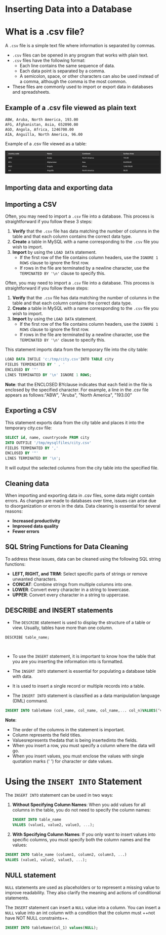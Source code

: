 # Inserting Data into a Database

# What is a .csv file?

A `.csv` file is a simple text file where information is separated by commas.

-   `.csv` files can be opened in any program that works with plain text.
-   `.csv` files have the following format:
    -   Each line contains the same sequence of data.
    -   Each data point is separated by a comma.
    -   A semicolon, space, or other characters can also be used instead of a comma, although the comma is the most common.
-   These files are commonly used to import or export data in databases and spreadsheets.

## Example of a .csv file viewed as plain text

```plaintext
ABW, Aruba, North America, 193.00
AFG, Afghanistan, Asia, 652090.00
AGO, Angola, Africa, 1246700.00
AIA, Anguilla, North America, 96.00
```

Example of a .csv file viewed as a table:

![.csv as a table](./img/csv_table.png)

## Importing data and exporting data

## Importing a CSV

Often, you may need to import a `.csv` file into a database. This process is straightforward if you follow these 3 steps:

1. **Verify** that the `.csv` file has data matching the number of columns in the table and that each column contains the correct data type.
2. **Create** a table in MySQL with a name corresponding to the `.csv` file you wish to import.
3. **Import** by using the `LOAD DATA` statement.
    - If the first row of the file contains column headers, use the `IGNORE 1 ROWS` clause to ignore the first row.
    - If rows in the file are terminated by a newline character, use the `TERMINATED BY '\n'` clause to specify this.

Often, you may need to import a `.csv` file into a database. This process is straightforward if you follow these steps:

1. **Verify** that the `.csv` file has data matching the number of columns in the table and that each column contains the correct data type.
2. **Create** a table in MySQL with a name corresponding to the `.csv` file you wish to import.
3. **Import** by using the `LOAD DATA` statement.
    - If the first row of the file contains column headers, use the `IGNORE 1 ROWS` clause to ignore the first row.
    - If rows in the file are terminated by a newline character, use the `TERMINATED BY '\n'` clause to specify this.

This statement imports data from the temporary file into the city table:

```sql
LOAD DATA INFILE 'c:/tmp/city.csv'INTO TABLE city
FIELDS TERMINIATED BY ' , '
ENCLOSED BY '"'
LINES TERMINATED BY '\n' IGNORE 1 ROWS;
```

**Note**: that the ENCLOSED BYclause indicates that each field in the file is enclosed by the specified character. For example, a line in the .csv file appears as follows:"ABW", "Aruba", "North America", "193.00"

## Exporting a CSV

This statement exports data from the city table and places it into the temporary city.csv file:

```sql
SELECT id, name, countrycode FROM city
INTO OUTFILE '/tmp/mysqlfiles/city.csv'
FIELDS TERMINATED BY ','
ENCLOSED BY '"'
LINES TERMINATED BY '\n';
```

It will output the selected columns from the city table into the specified file.

## Cleaning data

When importing and exporting data in .csv files, some data might contain errors. As changes are made to databases over time, issues can arise due to disorganization or errors in the data. Data cleaning is essential for several reasons:

-   **Increased productivity**
-   **Improved data quality**
-   **Fewer errors**

## SQL String Functions for Data Cleaning

To address these issues, data can be cleaned using the following SQL string functions:

-   **LEFT, RIGHT, and TRIM**: Select specific parts of strings or remove unwanted characters.
-   **CONCAT**: Combine strings from multiple columns into one.
-   **LOWER**: Convert every character in a string to lowercase.
-   **UPPER**: Convert every character in a string to uppercase.

## DESCRIBE and INSERT statements

-   The `DESCRIBE` statement is used to display the structure of a table or view. Usually, tables have more than one column.

```sql
DESCRIBE table_name;
```

<br>

-   To use the `INSERT` statement, it is important to know how the table that you are you inserting the information into is formatted.

-   The `INSERT INTO` statement is essential for populating a database table with data.
-   It is used to insert a single record or multiple records into a table.
-   The `INSERT INTO` statement is classified as a data manipulation language (DML) command.

```sql
INSERT INTO tableName (col_name, col_name, col_name,... col_n)VALUES(‘val_1’, ‘val_2’, ‘val_3’,... ‘val_n’);
```

**Note**:

-   The order of the columns in the statement is important.
-   Column represents the field titles.
-   Valuesrepresents thedata that is being insertedinto the fields.
-   When you insert a row, you must specify a column where the data will go.
-   When you insert values, you must enclose the values with single quotation marks (' ') for character or date values.

# Using the `INSERT INTO` Statement

The `INSERT INTO` statement can be used in two ways:

1. **Without Specifying Column Names**: When you add values for all columns in the table, you do not need to specify the column names:

    ```sql
    INSERT INTO table_name
    VALUES (value1, value2, value3, ...);
    ```

2. **With Specifying Column Names**: If you only want to insert values into specific columns, you must specify both the column names and the values:

```sql
INSERT INTO table_name (column1, column2, column3, ...)
VALUES (value1, value2, value3, ...);
```

## NULL statement

`NULL` statements are used as placeholders or to represent a missing value to improve readability. They also clarify the meaning and actions of conditional statements.

The `INSERT` statement can insert a `NULL` value into a column. You can insert a `NULL` value into an int column with a condition that the column must ++not have NOT NULL constraints++.

```sql
INSERT INTO tableName(Col_1) values(NULL);
```
